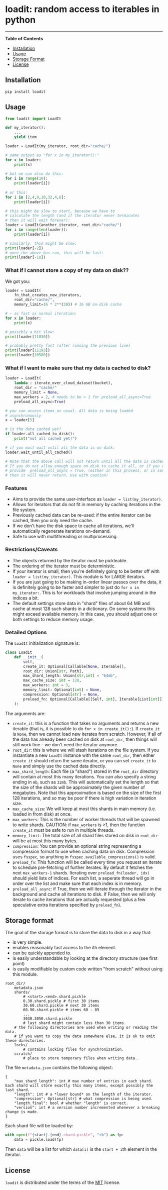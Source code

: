 # loadit: random access to iterables in python

-----

**Table of Contents**
- [Installation](#installation)
- [Usage](#usage)
- [Storage Format](#storage-format)
- [License](#license)

## Installation

```console
pip install loadit
```

## Usage

```python
from loadit import LoadIt

def my_iterator():
    ...
    yield item

loader = LoadIt(my_iterator, root_dir="cache/")

# same output as "for x in my_iterator():"
for x in loader:
    print(x)
    
# but we can also do this:
for i in range(10):
    print(loader[i])
    
# or this:
for i in [2,4,9,10,32,4,6]:
    print(loader[i])

# this might be slow to start, because we have to
# calculate the length (and if the iterator never terminates
# then it will wait forever):
loader = LoadIt(another_iterator, root_dir="cache/")
for i in range(len(loader)):
    print(loader[i])

# similarly, this might be slow:
print(loader[-2])
# once the above has run, this will be fast:
print(loader[-10])
```

### What if I cannot store a copy of my data on disk??
We got you:
```python
loader = LoadIt(
    fn_that_creates_new_iterators,
    root_dir="cache/",
    memory_limit=16 * 2**(30)) # 16 GB on-disk cache

# ~ as fast as normal iteration:
for x in loader:
    print(x)

# possibly a bit slow:
print(loader[11030])

# probably pretty fast (after running the previous line)
print(loader[11193])
print(loader[10500])
```

### What if I want to make sure that my data is cached to disk?
```python
loader = LoadIt(
    lambda : iterate_over_cloud_dataset(bucket),
    root_dir = "cache/"
    memory_limit = None,
    max_workers = 2, # needs to be > 1 for preload_all_async=True
    preload_all_async=True)

# you can access items as usual. All data is being loaded
# asynchronously
x = loader[5]

# is the data cached yet?
if loader.all_cached_to_disk():
    print("not all cached yet!")

# if you must wait until all the data is on disk:
loader.wait_until_all_cached()

# Note that the above call will not return until all the data is cached.
# If you do not allow enough space on disk to cache it all, or if you don't
# provide  preload_all_async = True, (either in this process, or in some other process)
# then it will never return. Use with caution!
```




### Features
* Aims to provide the same user-interface as `loader = list(my_iterator)`.
* Allows for iterators that do not fit in memory by caching iterations in the file system.
* Previously cached data can be re-used: if the entire iterator can be cached, then you only need the cache.
* If we don't have the disk space to cache all iterations, we'll automatically regenerate iterations on-demand.
* Safe to use with multithreading or multiprocessing.


### Restrictions/Caveats
* The objects returned by the iterator must be pickleable.
* The ordering of the iterator must be deterministic.
* If your iterator is small, then you're definitely going to be better off with `loader = list(my_iterator)`. This module is for LARGE iterators.
* If you are just going to be making in-order linear passes over the data, it is definitely going to be faster and simpler to just do `for x in my_iterator:`. This is for workloads that involve jumping around in the indices a bit.
* The default settings store data in "shard" files of about 64 MB and cache at most 128 such shards in a dictionary. On some systems this might exceed available memory. In this case, you should adjust one or both settings to reduce memory usage.

### Detailed Options

The `LoadIt` initialization signature is:
```python
class LoadIt
    def __init__(
        self,
        create_it: Optional[Callable[None, Iterable]],
        root_dir: Union[str, Path],
        max_shard_length: Union[str,int] = "64mb",
        max_cache_size: int = 128,
        max_workers: int = 3,
        memory_limit: Optional[int] = None,
        compression: Optional[str] = None,
        preload_fn: Optional[Callable[[Self, int], Iterable[List[int]]]] = preload_next_shard,
    ):
```
The arguments are:
* `create_it`: this is a function that takes no arguments and returns a new iterable (that is, it is possible to do `for x in create_it():`). If `create_it` is `None`, then we cannot load new iterates from scratch. However, if all of the data has already been cached on disk at `root_dir`, then things will still work fine - we don't need the iterator anymore.
* `root_dir`: this is where we will stash iterations on the file system. If you instantiate a new `LoadIt` instance
with the same `root_dir`, then either `create_it` should return the same iterator, or you can set `create_it` to `None`
and simply use the cached data directly.
* `max_shard_length`: Each file (a "shard") stored in the `root_dir` directory will contain at most this many iterations.
You can also specify a string ending in `mb`, such as `32mb`. This will automatically set the length so that the size of the shards will be approximately the given number of megabytes.
Note that this approximation is based on the size of the first 128 iterations, and so may be poor if there is high variation in iteration size.
* `max_cache_size`: We will keep at most this shards in main memory (i.e. loaded in from disk) at once.
* `max_workers`: This is the number of worker threads that will be spawned to write shards. CAUTION: if `max_workers` is >1, then the function `create_it` must be safe to run in multiple threads.
* `memory_limit`: The total size of all shard files stored on disk in `root_dir` will be at most this many bytes.
* `compression`: You can provide an optional string representing a compression format to use when caching data on disk. Compression uses `fsspec`, so anything in `fsspec.available_compressions()` is valid.
* `preload_fn`: This function will be called every time you request an iterate to schedule pre-fetching of further iterates. By default it 
fetches the next `max_workers-1` shards. Iterating over `preload_fn(loader, idx)` should yield lists of indices. For each list, a seperate thread
will go in order over the list and make sure that each index is in memory.
* `preload_all_async`: if True, then we will iterate through the iterator in the background and cache all iterations to disk. If False, then we will only iterate to cache iterations that are actually requested (plus a few speculative extra iterations specified by `preload_fn`).



## Storage format

The goal of the storage format is to store the data to disk in a way that:
* is very simple.
* enables reasonably fast access to the ith element.
* can be quickly appended to.
* is easily understandable by looking at the directory structure (see first point)
* is easily modifiable by custom code written "from scratch" without using this module.


```
root_dir/
    metadata.json
    shards/
        # <start>.<end>.shard.pickle
        0.30.shard.pickle # first 30 items
        30.60.shard.pickle # next 30 items
        60.90.shard.pickle # items 60 - 89
        ...
        3030.3050.shard.pickle 
        # last shard might contain less than 30 items.
    # the following directories are used when writing or reading the data.
    # if you want to copy the data somewhere else, it is ok to omit these directories.
    locks/
        # contains locking files for synchronization.
    scratch/
        # place to store temporary files when writing data.
```

The file `metadata.json` contains the following object:
```
{
    "max_shard_length": int # max number of entries in each shard. Each shard will store exactly this many items, except possibly the last shard.
    "length": int # a *lower bound* on the length of the iterator.
    "compression": Optional[str] # what compression is being used.
    "length_final": bool # whether "length" is correct.
    "version": int # a version number incremented whenever a breaking change is made.
}
```
Each shard file will be loaded by:
```python
with open(f"{start}.{end}.shard.pickle", "rb") as fp:
    data = pickle.load(fp)
```
Then `data` will be a list for which `data[i]` is the `start + i`th element in the iterator.


## License

`loadit` is distributed under the terms of the [MIT](https://spdx.org/licenses/MIT.html) license.
